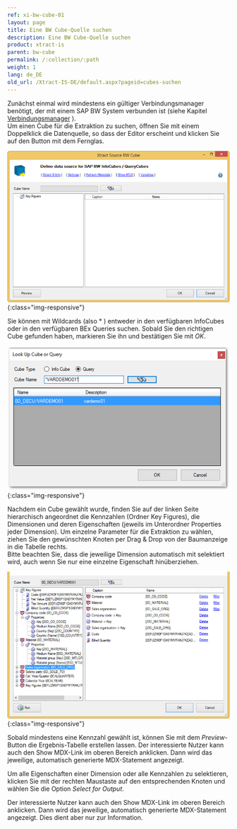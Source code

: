 ```yaml
---
ref: xi-bw-cube-01
layout: page
title: Eine BW Cube-Quelle suchen
description: Eine BW Cube-Quelle suchen
product: xtract-is
parent: bw-cube
permalink: /:collection/:path
weight: 1
lang: de_DE
old_url: /Xtract-IS-DE/default.aspx?pageid=cubes-suchen
---
```


Zunächst einmal wird mindestens ein gültiger Verbindungsmanager benötigt, der mit einem SAP BW System verbunden ist (siehe Kapitel [Verbindungsmanager](../sap-verbindung/verbindungsmanager) ).<br>
Um einen Cube für die Extraktion zu suchen, öffnen Sie mit einem Doppelklick die Datenquelle, so dass der Editor erscheint und klicken Sie auf den Button mit dem Fernglas.

![Bw-Cube-Data-Source](/img/content/Bw-Cube-Data-Source.png){:class="img-responsive"}

Sie können mit Wildcards (also * ) entweder in den verfügbaren InfoCubes oder in den verfügbaren BEx Queries suchen. Sobald Sie den richtigen Cube gefunden haben, markieren Sie ihn und bestätigen Sie mit *OK*.

![Query-LookUp](/img/content/Query-LookUp.png){:class="img-responsive"}

Nachdem ein Cube gewählt wurde, finden Sie auf der linken Seite hierarchisch angeordnet die Kennzahlen (Ordner Key Figures), die Dimensionen und deren Eigenschaften (jeweils im Unterordner Properties jeder Dimension). Um einzelne Parameter für die Extraktion zu wählen, ziehen Sie den gewünschten Knoten per Drag & Drop von der Baumanzeige in die Tabelle rechts.<br>
Bitte beachten Sie, dass die jeweilige Dimension automatisch mit selektiert wird, auch wenn Sie nur eine einzelne Eigenschaft hinüberziehen.

![Cube-Details](/img/content/Cube-Details.png){:class="img-responsive"}


Sobald mindestens eine Kennzahl gewählt ist, können Sie mit dem *Preview*-Button die Ergebnis-Tabelle erstellen lassen. Der interessierte Nutzer kann auch den Show MDX-Link im oberen Bereich anklicken. Dann wird das jeweilige, automatisch generierte MDX-Statement angezeigt.

Um alle Eigenschaften einer Dimension oder alle Kennzahlen zu selektieren, klicken Sie mit der rechten Maustaste auf den entsprechenden Knoten und wählen Sie die Option *Select for Output*.

Der interessierte Nutzer kann auch den Show MDX-Link im oberen Bereich anklicken. Dann wird das jeweilige, automatisch generierte MDX-Statement angezeigt. Dies dient aber nur zur Information.
